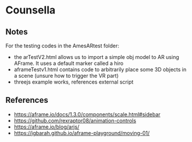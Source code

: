 # Counsella


## Notes
For the testing codes in the AmesARtest folder:
* the arTestV2.html allows us to import a simple obj model to AR using AFrame. It uses a default marker called a hiro
* aframeTestv1.html contains code to arbitrarily place some 3D objects in a scene (unsure how to trigger the VR part)
* threejs example works, references external script


## References
* https://aframe.io/docs/1.3.0/components/scale.html#sidebar
* https://github.com/rexraptor08/animation-controls 
* https://aframe.io/blog/arjs/
* https://jgbarah.github.io/aframe-playground/moving-01/